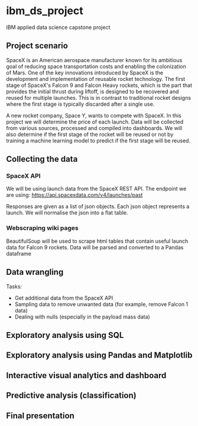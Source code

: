# ibm_ds_project
IBM applied data science capstone project

## Project scenario
SpaceX is an American aerospace manufacturer known for its ambitious goal of reducing space transportation costs and enabling the colonization of Mars. One of the key innovations introduced by SpaceX is the development and implementation of reusable rocket technology. The first stage of SpaceX's Falcon 9 and Falcon Heavy rockets, which is the part that provides the initial thrust during liftoff, is designed to be recovered and reused for multiple launches. This is in contrast to traditional rocket designs where the first stage is typically discarded after a single use.

A new rocket company, Space Y, wants to compete with SpaceX. In this project we will determine the price of each launch. Data will be collected from various sources, processed and compiled into dashboards. We will also determine if the first stage of the rocket will be reused or not by training a machine learning model to predict if the first stage will be reused.

## Collecting the data
### SpaceX API
We will be using launch data from the SpaceX REST API.
The endpoint we are using: https://api.spacexdata.com/v4/launches/past 

Responses are given as a list of json objects. Each json object represents a launch. 
We will normalise the json into a flat table. 
### Webscraping wiki pages
BeautifulSoup will be used to scrape html tables that contain useful launch data for Falcon 9 rockets. 
Data will be parsed and converted to a Pandas dataframe

## Data wrangling
Tasks:
- Get additional data from the SpaceX API
- Sampling data to remove unwanted data (for example, remove Falcon 1 data)
- Dealing with nulls (especially in the payload mass data)

## Exploratory analysis using SQL

## Exploratory analysis using Pandas and Matplotlib

## Interactive visual analytics and dashboard

## Predictive analysis (classification)

## Final presentation
